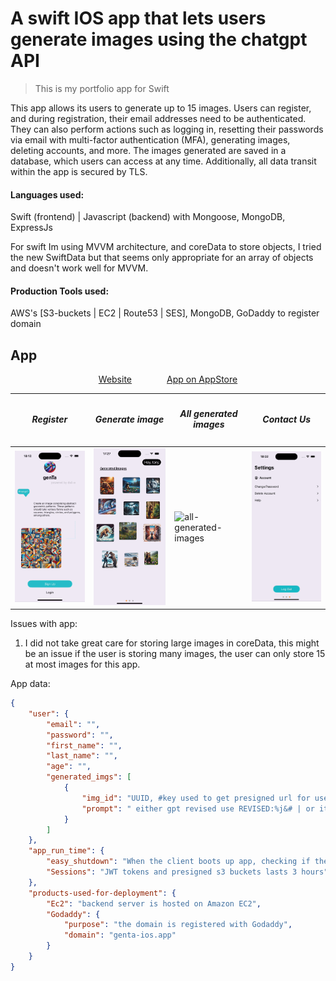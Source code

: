 # A swift IOS app that lets users generate images using the chatgpt API

> This is my portfolio app for Swift

This app allows its users to generate up to 15 images. Users can register, and during registration, their email addresses need to be authenticated. They can also perform actions such as logging in, resetting their passwords via email with multi-factor authentication (MFA), generating images, deleting accounts, and more. The images generated are saved in a database, which users can access at any time. Additionally, all data transit within the app is secured by TLS.

#### Languages used:

Swift (frontend) | Javascript (backend) with Mongoose, MongoDB, ExpressJs

For swift Im using MVVM architecture, and coreData to store objects, I tried the new SwiftData but that seems only appropriate for an array of objects and doesn't work well for MVVM.

#### Production Tools used:

AWS's [S3-buckets | EC2 | Route53 | SES], MongoDB, GoDaddy to register domain


## App 
<!-- TODO add link to Appstore when finished -->
<center><a href="https://www.genta-ios.app" target="_blank">Website</a>&emsp;&emsp;&emsp;&emsp;<a href="" target="_blank">App on AppStore</a></center>

<table>
    <thead>
        <tr>
            <th><h5 style="text-align: center;">Register</h5></th>
            <th><h5 style="text-align: center;">Generate image</h5></th>
            <th><h5 style="text-align: center;">All generated images</h5></th>
            <th><h5 style="text-align: center;">Contact Us</h5></th>
        </tr>
    </thead>
    <tbody>
        <tr>
            <td><img src="app_design/app-show-images/for-app-store/gif/register.gif" alt="register" width="200"></td>
            <td><img src="app_design/app-show-images/for-app-store/gif/generate-image.gif" alt="Generate image" width="200"></td>
            <td><img src="app_design/app-show-images/for-app-store/gif/all-generated-iamges.gif" alt="all-generated-images" width="200"></td>
            <td><img src="app_design/app-show-images/for-app-store/gif/Contact-us.gif" alt="contact us" width="200"></td>
        </tr>
    </tbody>
</table>
 

Issues with app:

1. I did not take great care for storing large images in coreData, this might be an issue if the user is storing many images, the user can only store 15 at most images for this app.

App data:

```json
{
    "user": {
        "email": "",
        "password": "",
        "first_name": "",
        "last_name": "",
        "age": "",
        "generated_imgs": [
            {
                "img_id": "UUID, #key used to get presigned url for user to be able to access the image",
                "prompt": " either gpt revised use REVISED:%j&# | or its just string"
            }
        ]
    },
    "app_run_time": {
        "easy_shutdown": "When the client boots up app, checking if the backend can be reached before doing anything. This way if in the future I can easily shut everything down",
        "Sessions": "JWT tokens and presigned s3 buckets lasts 3 hours"
    },
    "products-used-for-deployment": {
        "Ec2": "backend server is hosted on Amazon EC2",
        "Godaddy": {
            "purpose": "the domain is registered with Godaddy",
            "domain": "genta-ios.app"
        }
    }
}
```